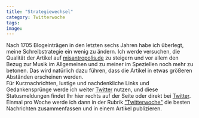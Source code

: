 ```yaml
---
title: "Strategiewechsel"
category: Twitterwoche
tags: 
image: 
---
```


Nach 1705 Blogeinträgen in den letzten sechs Jahren habe ich überlegt, meine Schreibstrategie ein wenig zu ändern. Ich werde versuchen, die Qualität der Artikel auf [misantropolis.de](/) zu steigern und vor allem den Bezug zur Musik im Allgemeinen und zu meiner im Speziellen noch mehr zu betonen. Das wird natürlich dazu führen, dass die Artikel in etwas größeren Abständen erscheinen werden.  
Für Kurznachrichten, lustige und nachdenkliche Links und Gedankensprünge werde ich weiter [Twitter](http://www.twitter.com/misanthrop) nutzen, und diese Statusmeldungen findet Ihr hier rechts auf der Seite oder direkt bei [Twitter](http://www.twitter.com/misanthrop). Einmal pro Woche werde ich dann in der Rubrik ["Twitterwoche"](http://www.misantropolis.de/category/twitterwoche/) die besten Nachrichten zusammenfassen und in einem Artikel publizieren.